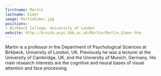 ```yaml
---
firstname: Martin
lastname: Eimer
image: MartinEimer.jpg
positions:
- Birkbeck College, University of London
website: http://brainb.psyc.bbk.ac.uk/Martin/Martin_Eimer.htm
---
```

Martin is a professor in the Department of Psychological Sciences at Birkbeck, University of London, UK. Previously he was a lecturer at the University of Cambridge, UK, and the University of Munich, Germany. His main research interests are the cognitive and neural bases of visual attention and face processing.
